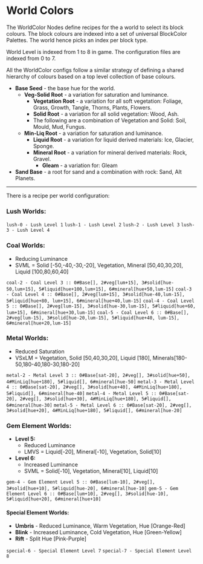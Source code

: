 # World Colors

The WorldColor Nodes define recipes for the a world to select its block colours. The block colours are indexed into a set of universal BlockColor Palettes. The world hence picks an index per block type.

World Level is indexed from 1 to 8 in game.
The configuration files are indexed from 0 to 7.

All the WorldColor configs follow a similar strategy of defining a shared hierarchy of colours based on a top level collection of base colours.

* **Base Seed** - the base hue for the world.
	* **Veg-Solid Root** - a variation for saturation and luminance.
		* **Vegetation Root** - a variation for all soft vegetation: Foliage, Grass, Growth, Tangle, Thorns, Plants, Flowers.
		* **Solid Root** - a variation for all solid vegetation: Wood, Ash.
		* The following are a combination of Vegetation and Solid: Soil, Mould, Mud, Fungus.
	* **Min-Liq Root** - a variation for saturation and luminance.
		* **Liquid Root** - a variation for liquid derived materials: Ice, Glacier, Sponge.
		* **Mineral Root** - a variation for mineral derived materials: Rock, Gravel.
			* **Gleam** - a variation for: Gleam
* **Sand Base** - a root for sand and a combination with rock: Sand, Alt Planets.

----

There is a recipe per world configuration:

### Lush Worlds:

`lush-0 - Lush Level 1`
`lush-1 - Lush Level 2`
`lush-2 - Lush Level 3`
`lush-3 - Lush Level 4`

### Coal Worlds:

* Reducing Luminance
* SVML = Solid [-50,-40,-30,-20], Vegetation, Mineral [50,40,30,20], Liquid [100,80,60,40]

`coal-2 - Coal Level 3 :: 0#Base[], 2#veg[lum+15], 3#solid[hue-50,lum+15], 5#liquid[hue+100,lum+15], 6#mineral[hue+50,lum-15]`
`coal-3 - Coal Level 4 :: 0#Base[], 2#veg[lum+15], 3#solid[hue-40,lum-15], 5#liquid[hue+80, lum+15], 6#mineral[hue+40,lum-15]`
`coal-4 - Coal Level 5 :: 0#Base[], 2#veg[lum-15], 3#solid[hue-30,lum-15], 5#liquid[hue+60, lum+15], 6#mineral[hue+30,lum-15]`
`coal-5 - Coal Level 6 :: 0#Base[], 2#veg[lum-15], 3#solid[hue-20,lum-15], 5#liquid[hue+40, lum-15], 6#mineral[hue+20,lum-15]`

### Metal Worlds:

* Reduced Saturation
* VSxLM = Vegetation, Solid [50,40,30,20], Liquid [180], Minerals[180-50,180-40,180-30,180-20]

`metal-2 - Metal Level 3 :: 0#Base[sat-20], 2#veg[], 3#solid[hue+50], 4#MinLiq[hue+180], 5#liquid[], 6#mineral[hue-50]`
`metal-3 - Metal Level 4 :: 0#Base[sat-20], 2#veg[], 3#solid[hue+40], 4#MinLiq[hue+180], 5#liquid[], 6#mineral[hue-40]`
`metal-4 - Metal Level 5 :: 0#Base[sat-20], 2#veg[], 3#solid[hue+30], 4#MinLiq[hue+180], 5#liquid[], 6#mineral[hue-30]`
`metal-5 - Metal Level 6 :: 0#Base[sat-20], 2#veg[], 3#solid[hue+20], 4#MinLiq[hue+180], 5#liquid[], 6#mineral[hue-20]`

### Gem Element Worlds:

* **Level 5:**
	* Reduced Luminance
	* LMVS = Liquid[-20], Mineral[-10], Vegetation, Solid[10]
* **Level 6:**
	* Increased Luminance
	* SVML = Solid[-10], Vegetation, Mineral[10], Liquid[10]

`gem-4 - Gem Element Level 5 :: 0#Base[lum-10], 2#veg[], 3#solid[hue+10], 5#liquid[hue-20], 6#mineral[hue-10]`
`gem-5 - Gem Element Level 6 :: 0#Base[lum+10], 2#veg[], 3#solid[hue-10], 5#liquid[hue+20], 6#mineral[hue+10]`

#### Special Element Worlds:

* **Umbris** - Reduced Luminance, Warm Vegetation, Hue [Orange-Red]
* **Blink** - Increased Luminance, Cold Vegetation, Hue [Green-Yellow]
* **Rift** - Split Hue [Pink-Purple]

`special-6 - Special Element Level 7`
`special-7 - Special Element Level 8`

